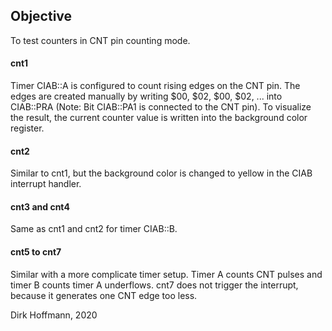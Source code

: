 ## Objective

To test counters in CNT pin counting mode.

#### cnt1 

Timer CIAB::A is configured to count rising edges on the CNT pin. The edges are created manually by writing $00, $02, $00, $02, ... into CIAB::PRA (Note: Bit CIAB::PA1 is connected to the CNT pin). To visualize the result, the current counter value is written into the background color register.

#### cnt2

Similar to cnt1, but the background color is changed to yellow in the CIAB interrupt handler. 

#### cnt3 and cnt4

Same as cnt1 and cnt2 for timer CIAB::B.

#### cnt5 to cnt7

Similar with a more complicate timer setup. Timer A counts CNT pulses and timer B counts timer A underflows. cnt7 does not trigger the interrupt, because it generates one CNT edge too less.
 

Dirk Hoffmann, 2020
